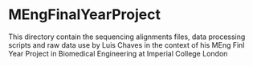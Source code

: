 # MEngFinalYearProject
This directory contain the sequencing alignments files, data processing scripts and raw data use by Luis Chaves in the context of his MEng Finl Year Project in Biomedical Engineering at Imperial College London
